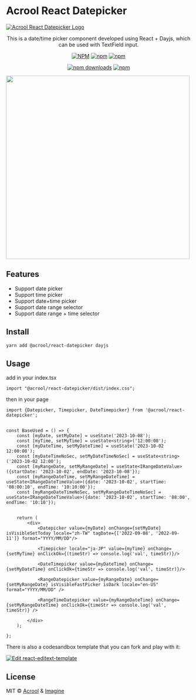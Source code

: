 # Acrool React Datepicker

<a href="https://acrool-react-datepicker.pages.dev/" title="Acrool React datepicker - Internationalize Elegant intl library based for Reactjs">
    <img src="https://acrool-react-datepicker.pages.dev/og.webp" alt="Acrool React Datepicker Logo"/>
</a>

<p align="center">
    This is a date/time picker component developed using React + Dayjs, which can be used with TextField input.
</p>

<div align="center">

[![NPM](https://img.shields.io/npm/v/@acrool/react-datepicker.svg?style=for-the-badge)](https://www.npmjs.com/package/@acrool/react-datepicker)
[![npm](https://img.shields.io/bundlejs/size/@acrool/react-datepicker?style=for-the-badge)](https://github.com/acrool/@acrool/react-datepicker/blob/main/LICENSE)
[![npm](https://img.shields.io/npm/l/@acrool/react-datepicker?style=for-the-badge)](https://github.com/acrool/react-datepicker/blob/main/LICENSE)

[![npm downloads](https://img.shields.io/npm/dm/@acrool/react-datepicker.svg?style=for-the-badge)](https://www.npmjs.com/package/@acrool/react-datepicker)
[![npm](https://img.shields.io/npm/dt/@acrool/react-datepicker.svg?style=for-the-badge)](https://www.npmjs.com/package/@acrool/react-datepicker)


</div>



<img src="https://acrool-react-datepicker.pages.dev/preview.webp" width="500"/>


## Features

- Support date picker
- Support time picker
- Support date+time picker
- Support date range selector
- Support date range + time selector

## Install

```bash
yarn add @acrool/react-datepicker dayjs
```

## Usage

add in your index.tsx
```tst
import "@acrool/react-datepicker/dist/index.css";
```

then in your page
```tsx
import {Datepicker, Timepicker, DateTimepicker} from '@acrool/react-datepicker';


const BaseUsed = () => {
    const [myDate, setMyDate] = useState('2023-10-08');
    const [myTime, setMyTime] = useState<string>('12:00:08');
    const [myDateTime, setMyDateTime] = useState('2023-10-02 12:00:08');
    const [myDateTimeNoSec, setMyDateTimeNoSec] = useState<string>('2023-10-02 12:00');
    const [myRangeDate, setMyRangeDate] = useState<IRangeDateValue>({startDate: '2023-10-02', endDate: '2023-10-08'});
    const [myRangeDateTime, setMyRangeDateTime] = useState<IRangeDateTimeValue>({date: '2023-10-02', startTime: '08:00:10', endTime: '10:10:00'});
    const [myRangeDateTimeNoSec, setMyRangeDateTimeNoSec] = useState<IRangeDateTimeValue>({date: '2023-10-02', startTime: '08:00', endTime: '10:10'});

    
    return (
        <div>
            <Datepicker value={myDate} onChange={setMyDate} isVisibleSetToday locale="zh-TW" tagDate={['2022-09-08', '2022-09-11']} format="YYYY/MM/DD"/>

            <Timepicker locale="ja-JP" value={myTime} onChange={setMyTime} onClickOk={(timeStr) => console.log('val', timeStr)}/>

            <DateTimepicker value={myDateTime} onChange={setMyDateTime} onClickOk={timeStr => console.log('val', timeStr)}/>

            <RangeDatepicker value={myRangeDate} onChange={setMyRangeDate} isVisibleFastPicker isDark locale="en-US" format="YYYY/MM/DD" />
            
            <RangeTimeDatepicker value={myRangeDateTime} onChange={setMyRangeDateTime} onClickOk={timeStr => console.log('val', timeStr)} />
            
        </div>
    );

};
```


There is also a codesandbox template that you can fork and play with it:

[![Edit react-editext-template](https://codesandbox.io/static/img/play-codesandbox.svg)](https://codesandbox.io/s/9he8m8)


## License

MIT © [Acrool](https://github.com/acrool) & [Imagine](https://github.com/imagine10255)
